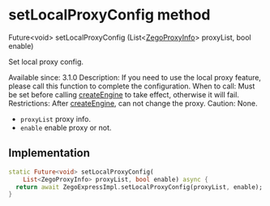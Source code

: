 


# setLocalProxyConfig method








Future&lt;void> setLocalProxyConfig
(List&lt;[ZegoProxyInfo](../../zego_uikit_prebuilt_live_audio_room/ZegoProxyInfo-class.md)> proxyList, bool enable)





<p>Set local proxy config.</p>
<p>Available since: 3.1.0
Description: If you need to use the local proxy feature, please call this function to complete the configuration.
When to call: Must be set before calling <a class="deprecated" href="../../zego_uikit_prebuilt_live_audio_room/ZegoExpressEngine/createEngine.md">createEngine</a> to take effect, otherwise it will fail.
Restrictions: After <a class="deprecated" href="../../zego_uikit_prebuilt_live_audio_room/ZegoExpressEngine/createEngine.md">createEngine</a>, can not change the proxy.
Caution: None.</p>
<ul>
<li><code>proxyList</code> proxy info.</li>
<li><code>enable</code> enable proxy or not.</li>
</ul>



## Implementation

```dart
static Future<void> setLocalProxyConfig(
    List<ZegoProxyInfo> proxyList, bool enable) async {
  return await ZegoExpressImpl.setLocalProxyConfig(proxyList, enable);
}
```







